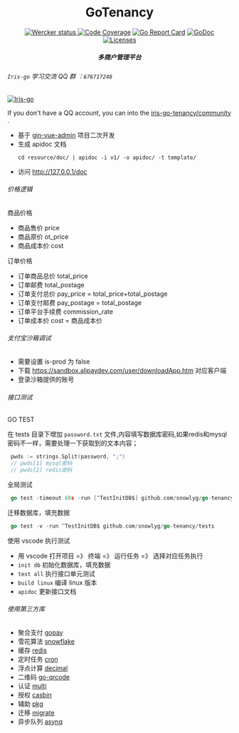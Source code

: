 <h1 align="center">GoTenancy</h1>

<div align="center">
    <a href="https://app.wercker.com/project/byKey/38763d8e14b612f57ad87f50a2b70f10">
      <img alt="Wercker status" src="https://app.wercker.com/status/38763d8e14b612f57ad87f50a2b70f10/s/master">
    </a>
    <a href="https://codecov.io/gh/snowlyg/go-tenancy"><img src="https://codecov.io/gh/snowlyg/go-tenancy/branch/master/graph/badge.svg" alt="Code Coverage"></a>
    <a href="https://goreportcard.com/report/github.com/snowlyg/go-tenancy"><img src="https://goreportcard.com/badge/github.com/snowlyg/go-tenancy" alt="Go Report Card"></a>
    <a href="https://godoc.org/github.com/snowlyg/go-tenancy"><img src="https://godoc.org/github.com/snowlyg/go-tenancy?status.svg" alt="GoDoc"></a>
    <a href="https://github.com/snowlyg/go-tenancy/blob/master/LICENSE"><img src="https://img.shields.io/github/license/snowlyg/go-tenancy" alt="Licenses"></a>
    <h5 align="center">多商户管理平台</h5>
</div>

###### `Iris-go` 学习交流 QQ 群 ：`676717248`
<a target="_blank" href="//shang.qq.com/wpa/qunwpa?idkey=cc99ccf86be594e790eacc91193789746af7df4a88e84fe949e61e5c6d63537c"><img border="0" src="http://pub.idqqimg.com/wpa/images/group.png" alt="Iris-go" title="Iris-go"></a>

If you don't have a QQ account, you can into the [iris-go-tenancy/community](https://gitter.im/iris-go-tenancy/community?utm_source=share-link&utm_medium=link&utm_campaign=share-link) .

- 基于 [gin-vue-admin](https://github.com/flipped-aurora/gin-vue-admin) 项目二次开发
- 生成 apidoc 文档
  ```shell
  cd resource/doc/ | apidoc -i v1/ -o apidoc/ -t template/
  ```
- 访问 http://127.0.0.1/doc

###### 价格逻辑

商品价格 
- 商品售价 price
- 商品原价 ot_price
- 商品成本价 cost
  
订单价格 
- 订单商品总价 total_price 
- 订单邮费 total_postage
- 订单支付总价 pay_price = total_price+total_postage
- 订单支付邮费 pay_postage = total_postage
- 订单平台手续费 commission_rate
- 订单成本价 cost = 商品成本价

###### 支付宝沙箱调试
- 需要设置 is-prod 为 false
- 下载 https://sandbox.alipaydev.com/user/downloadApp.htm 对应客户端
- 登录沙箱提供的账号


###### 接口测试

GO TEST 

在 tests 目录下增加 `password.txt` 文件,内容填写数据库密码,如果redis和mysql 密码不一样，需要处理一下获取到的文本内容；
```go
 pwds := strings.Split(password, ";")
 // pwds[1] mysql密码
 // pwds[2] redis密码
```


全局测试
```go
 go test -timeout 60s -run [^TestInitDB$] github.com/snowlyg/go-tenancy/tests 
```

迁移数据库，填充数据
```go
 go test -v -run ^TestInitDB$ github.com/snowlyg/go-tenancy/tests
```

使用 vscode 执行测试
- 用 vscode 打开项目 =》 终端 =》 运行任务 =》 选择对应任务执行
- `init db` 初始化数据库，填充数据
- `test all` 执行接口单元测试
- `build linux` 编译 linux 版本
- `apidoc` 更新接口文档


###### 使用第三方库
- 聚合支付 [gopay](https://github.com/go-pay/gopay)
- 雪花算法 [snowflake](https://github.com/bwmarrin/snowflake)
- 缓存 [redis](https://github.com/go-redis/redis/v8)
- 定时任务 [cron](https://github.com/robfig/cron/v3)
- 浮点计算 [decimal](https://github.com/shopspring/decimal)
- 二维码 [go-qrcode](https://github.com/skip2/go-qrcode)
- 认证 [multi](https://github.com/snowlyg/multi)
- 授权 [casbin](https://github.com/casbin/casbin/v2)
- 辅助 [pkg](https://github.com/chindeo/pkg) 
- 迁移 [migrate](https://github.com/golang-migrate/migrate) 
- 异步队列 [asynq](https://github.com/hibiken/asynq) 

